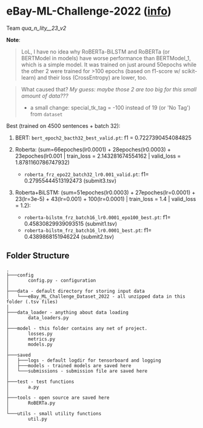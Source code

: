 # eBay-ML-Challenge-2022 ([info](https://eval.ai/web/challenges/challenge-page/1733/overview))

Team *qua_n_lity__23_v2*

**Note**:
> LoL, I have no idea why RoBERTa-BiLSTM and RoBERTa (or BERTModel in models) have worse performance than BERTModel_1, which is a simple model. It was trained on just around 50epochs while the other 2 were trained for >100 epochs (based on f1-score w/ scikit-learn) and their loss (CrossEntropy) are lower, too. 

> What caused that? *My guess: maybe those 2 are too big for this small amount of data???*
> * a small change: special_tk_tag = -100 instead of 19 (or 'No Tag') from `dataset`

Best (trained on 4500 sentences + batch 32):
1. BERT: `bert_epoch2_bacth32_best_valid.pt`: f1 = 0.7227390454084825
1. Roberta: (sum=66epoches(lr0.0001) + 28epoches(lr0.0003) + 23epoches(lr0.001 | train_loss = 2.143281674554162 | valid_loss = 1.8781160786747932)
    * `roberta_frz_epo22_batch32_lr0.001_valid.pt`: f1= 0.27955444513192473 (submit3.tsv)

1. Roberta+BiLSTM: (sum=51epoches(lr0.0003) + 27epoches(lr=0.0001) + 23(lr=3e-5) + 43(lr=0.001) + 100(lr=0.0001) | train_loss = 1.4 | valid_loss = 1.2):
    * `roberta-bilstm_frz_batch16_lr0.0001_epo100_best.pt`: f1=	0.45830829939093515 (submit1.tsv)
    * `roberta-bilstm_frz_batch16_lr0.0001_best.pt`: f1= 0.4389868151946224 (submit2.tsv)

## Folder Structure
```
.
├───config
│       config.py - configuration
│
├───data - default directory for storing input data
│   └───eBay_ML_Challenge_Dataset_2022 - all unzipped data in this folder (.tsv files)
│
├───data_loader - anything about data loading
│       data_loaders.py
│
├───model - this folder contains any net of project.
│       losses.py
│       metrics.py
│       models.py
│
├───saved
│   ├───logs - default logdir for tensorboard and logging
│   ├───models - trained models are saved here
│   └───submissions - submission file are saved here
│
├───test - test functions
│       a.py
│
├───tools - open source are saved here
│       RoBERTa.py
│
└───utils - small utility functions
        util.py
```
